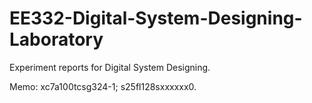 # EE332-Digital-System-Designing-Laboratory
Experiment reports for Digital System Designing.

Memo: xc7a100tcsg324-1; s25fl128sxxxxxx0.